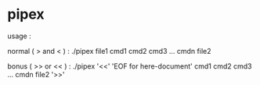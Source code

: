 # pipex

usage : 

normal ( > and < ) : ./pipex file1 cmd1 cmd2 cmd3 ... cmdn file2

bonus ( >> or << ) : ./pipex '<<' 'EOF for here-document' cmd1 cmd2 cmd3 ... cmdn file2 '>>'
